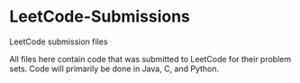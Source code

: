 # LeetCode-Submissions
LeetCode submission files

All files here contain code that was submitted to LeetCode for their problem sets.
Code will primarily be done in Java, C, and Python.
